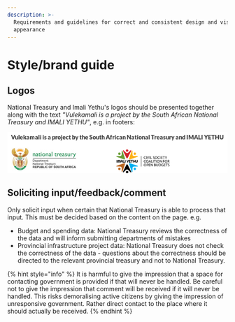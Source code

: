 ```yaml
---
description: >-
  Requirements and guidelines for correct and consistent design and visual
  appearance
---
```


# Style/brand guide

## Logos

National Treasury and Imali Yethu's logos should be presented together along with the text _"Vulekamali is a project by the South African National Treasury and IMALI YETHU"_, e.g. in footers:

![](../.gitbook/assets/screenshot_2019-12-02_10-28-50.png)

## Soliciting input/feedback/comment

Only solicit input when certain that National Treasury is able to process that input. This must be decided based on the content on the page. e.g.

* Budget and spending data: National Treasury reviews the correctness of the data and will inform submitting departments of mistakes
* Provincial infrastructure project data: National Treasury does not check the correctness of the data - questions about the correctness should be directed to the relevant provincial treasury and not to National Treasury.

{% hint style="info" %}
It is harmful to give the impression that a space for contacting government is provided if that will never be handled. Be careful not to give the impression that comment will be received if it will never be handled. This risks demoralising active citizens by giving the impression of unresponsive government. Rather direct contact to the place where it should actually be received.
{% endhint %}

